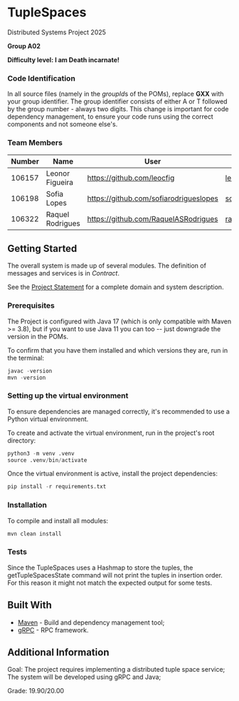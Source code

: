 # TupleSpaces

Distributed Systems Project 2025
 
**Group A02**

**Difficulty level: I am Death incarnate!**


### Code Identification

In all source files (namely in the *groupId*s of the POMs), replace __GXX__ with your group identifier. The group
identifier consists of either A or T followed by the group number - always two digits. This change is important for 
code dependency management, to ensure your code runs using the correct components and not someone else's.

### Team Members

| Number  | Name              | User                                     | Email                                      |
|---------|-------------------|------------------------------------------|--------------------------------------------|
| 106157  | Leonor Figueira   | <https://github.com/leocfig>             | <leonor.figueira@tecnico.ulisboa.pt>       |
| 106198  | Sofia Lopes       | <https://github.com/sofiarodrigueslopes> | <sofia.rodrigues.lopes@tecnico.ulisboa.pt> |
| 106322  | Raquel Rodrigues  | <https://github.com/RaquelASRodrigues>   | <raquel.c.rodrigues@tecnico.ulisboa.pt>    |

## Getting Started

The overall system is made up of several modules.
The definition of messages and services is in _Contract_.

See the [Project Statement](https://github.com/tecnico-distsys/Tuplespaces-2025) for a complete domain and system description.

### Prerequisites

The Project is configured with Java 17 (which is only compatible with Maven >= 3.8), but if you want to use Java 11 you
can too -- just downgrade the version in the POMs.

To confirm that you have them installed and which versions they are, run in the terminal:

```s
javac -version
mvn -version
```

### Setting up the virtual environment

To ensure dependencies are managed correctly, it's recommended to use a Python virtual environment.

To create and activate the virtual environment, run in the project's root directory:

```s
python3 -m venv .venv
source .venv/bin/activate
```

Once the virtual environment is active, install the project dependencies:

```s
pip install -r requirements.txt
```

### Installation

To compile and install all modules:

```s
mvn clean install
```

### Tests

Since the TupleSpaces uses a Hashmap to store the tuples, the getTupleSpacesState command
will not print the tuples in insertion order. For this reason it might not match the 
expected output for some tests. 

## Built With

* [Maven](https://maven.apache.org/) - Build and dependency management tool;
* [gRPC](https://grpc.io/) - RPC framework.

## Additional Information

Goal: The project requires implementing a distributed tuple space service; The system will be developed using gRPC and Java;

Grade: 19.90/20.00

